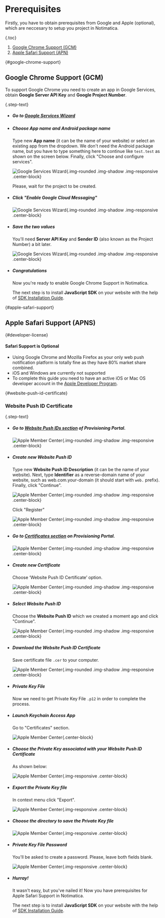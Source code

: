 # Prerequisites

Firstly, you have to obtain prerequisites from Google and Apple (optional), which are neccesary to setup you project in Notimatica. 

{.toc}
1. [Google Chrome Support (GCM)](#google-chrome-support)
1. [Apple Safari Support (APN)](#apple-safari-support)

{#google-chrome-support}
## Google Chrome Support (GCM)

To support Google Chrome you need to create an app in Google Services, obtain **Google Server API Key** and **Google Project Number**.

{.step-text}
* ##### Go to [Google Services Wizard](https://developers.google.com/mobile/add?platform=android&cntapi=gcm)

* ##### Choose App name and Android package name

  Type new **App name** (it can be the name of your website) or select an existing app from the dropdown. 
  We don't need the Android package name, but you have to type something here to continue like `test.test` as shown on the screen below. Finally, click "Choose and configure services".

  ![Google Services Wizard](/static/google1.png "Google Services Wizard - Step 1"){.img-rounded .img-shadow .img-responsive .center-block}

  Please, wait for the project to be created.

* ##### Click "Enable Google Cloud Messaging"

  ![Google Services Wizard](/static/google2.png "Google Services Wizard - Step 2"){.img-rounded .img-shadow .img-responsive .center-block}

* ##### Save the two values 

  You'll need **Server API Key** and **Sender ID** (also known as the Project Number) a bit later.

  ![Google Services Wizard](/static/google3.png "Google Services Wizard - Step 3"){.img-rounded .img-shadow .img-responsive .center-block}

* ##### Congratulations
  Now you're ready to enable Google Chrome Support in Notimatica.

  The next step is to install **JavaScript SDK** on your website with the help of [SDK Installation Guide](/docs/installation).

{#apple-safari-support}
## Apple Safari Support (APNS)

{#developer-license}

<div class="callout callout-alert" role="alert">

#### Safari Support is Optional
* Using Google Chrome and Mozilla Firefox as your only web push notification platform is totally fine as they have 80% market share combined.
* iOS and Windows are currently not supported
* To complete this guide you need to have an active iOS or Mac OS developer account in the [Apple Developer Program](https://developer.apple.com/programs/).

</div>

{#website-push-id-certificate}
### Website Рush ID Сertificate

{.step-text}
* ##### Go to [Website Push IDs section](https://developer.apple.com/account/ios/identifier/websitePushId/landing) of Provisioning Portal.

  ![Apple Member Center](/static/apple2.png "Apple Member Center - Step 1"){.img-rounded .img-shadow .img-responsive .center-block}

* ##### Create new Website Push ID

  Type new **Website Push ID Description** (it can be the name of your website). Next, type **Identifier** as a reverse-domain name of your website, such as web.com.your-domain (it should start with `web.` prefix). Finally, click "Continue".

  ![Apple Member Center](/static/apple3.png "Apple Member Center - Step 2"){.img-rounded .img-shadow .img-responsive .center-block}

  Click "Register"

  ![Apple Member Center](/static/apple4.png "Apple Member Center - Step 3"){.img-rounded .img-shadow .img-responsive .center-block}

* ##### Go to [Certificates section](https://developer.apple.com/account/ios/certificate/) on Provisioning Portal.

  ![Apple Member Center](/static/apple5.png "Apple Member Center - Step 4"){.img-rounded .img-shadow .img-responsive .center-block}

* ##### Create new Certificate

  Choose ‘Website Push ID Certificate’ option.

  ![Apple Member Center](/static/apple6.png "Apple Member Center - Step 5"){.img-rounded .img-shadow .img-responsive .center-block}

* ##### Select Website Рush ID

  Сhoose the **Website Push ID** which we created a moment ago and click "Continue".

  ![Apple Member Center](/static/apple7.png "Apple Member Center - Step 6"){.img-rounded .img-shadow .img-responsive .center-block}

* ##### Download the Website Рush ID Сertificate
  Save certificate file `.cer` to your computer.

  ![Apple Member Center](/static/apple8.png "Apple Member Center - Step 7"){.img-rounded .img-shadow .img-responsive .center-block}

<div class="callout callout-info" role="alert">

* ##### Private Key File
  Now we need to get Private Key File `.p12` in order to complete the process.

</div>

* ##### Launch Keychain Access App
  Go to "Certificates" section.

  ![Apple Member Center](/static/apple13.png "Apple Member Center - Step 8"){.center-block}

* ##### Choose the Private Key associated with your Website Push ID Certificate
  As shown below:

  ![Apple Member Center](/static/apple9.png "Apple Member Center - Step 8"){.img-responsive .center-block}

* ##### Export the Private Key file
  In context menu click "Export".

  ![Apple Member Center](/static/apple12.png "Apple Member Center - Step 8"){.img-responsive .center-block}

* ##### Choose the directory to save the Private Key file

  ![Apple Member Center](/static/apple10.png "Apple Member Center - Step 9"){.img-responsive .center-block}

* ##### Private Key File Password
  You'll be asked to create a password. Please, leave both fields blank.

  ![Apple Member Center](/static/apple11.png "Apple Member Center - Step 10"){.img-responsive .center-block}

* ##### Hurray!
  It wasn't easy, but you've nailed it! Now you have prerequisites for Apple Safari Support in Notimatica.

  The next step is to install **JavaScript SDK** on your website with the help of [SDK Installation Guide](/docs/installation).
